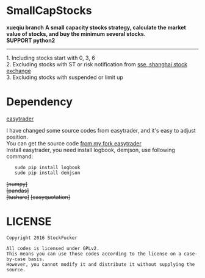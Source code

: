 SmallCapStocks
==========
**xueqiu branch**
**A small capacity stocks strategy, calculate the market value of stocks, and buy the minimum several stocks.**                 
**SUPPORT python2**
_________________
    
1\. Including stocks start with 0, 3, 6           
2\. Excluding stocks with ST or risk notification from [sse, shanghai stock exchange](http://www.sse.com.cn/disclosure/listedinfo/riskplate/list/)                   
3\. Excluding stocks with suspended or limit up                      
       
      
Dependency
===============
[easytrader](https://github.com/shidenggui/easytrader)         

I have changed some source codes from easytrader, and it's easy to adjust position.          
You can get the source code [from my fork easytrader](https://github.com/xdbaqiao/easytrader)                 
Install easytrader, you need install logbook, demjson, use following command:         
       
       sudo pip install logbook         
       sudo pip install demjson
      
<del>[numpy]</del>      
<del>[pandas]</del>         
<del>[tushare]</del>
<del>[easyquotation]</del>       
                
        
LICENSE       
============
    Copyright 2016 StockFucker            
    
    All codes is licensed under GPLv2.             
    This means you can use those codes according to the license on a case-by-case basis.         
    However, you cannot modify it and distribute it without supplying the source.                
